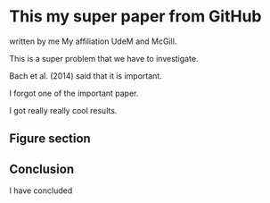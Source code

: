 # This my super paper from GitHub
written by me
My affiliation UdeM and McGill.


This is a super problem that we have to investigate.

Bach et al. (2014) said that it is important.

I forgot one of the important paper.

I got really really cool results.

## Figure section

## Conclusion
I have concluded